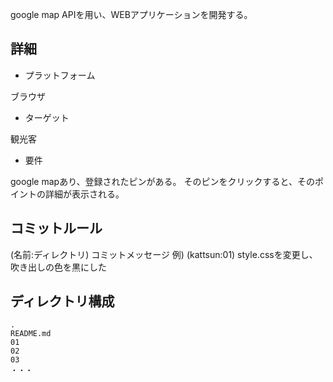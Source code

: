google map APIを用い、WEBアプリケーションを開発する。

## 詳細

- プラットフォーム

ブラウザ

- ターゲット

観光客

- 要件

google mapあり、登録されたピンがある。
そのピンをクリックすると、そのポイントの詳細が表示される。

## コミットルール

(名前:ディレクトリ) コミットメッセージ
例) (kattsun:01) style.cssを変更し、吹き出しの色を黒にした

## ディレクトリ構成

```
.
README.md
01
02
03
・・・
```
